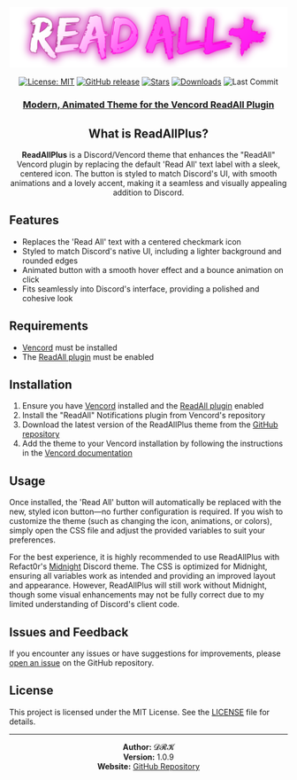 <p align="center"><img src="./ReadAllPlus (Header).png" alt="ReadAllPlus"></p>
<p align="center">
<a href="https://opensource.org/licenses/MIT"><img src="https://img.shields.io/badge/License-MIT-yellow.svg?style=flat-rounded" alt="License: MIT"></a>
  <a href="https://github.com/DRKCTRLDEV/readallplus/releases"><img src="https://img.shields.io/github/v/release/DRKCTRLDEV/readallplus.svg?style=flat-rounded" alt="GitHub release"></a>
  <a href="https://github.com/DRKCTRLDEV/readallplus/stars"><img src="https://img.shields.io/github/stars/DRKCTRLDEV/readallplus.svg?style=flat-rounded" alt="Stars"></a>
  <a href="https://github.com/DRKCTRLDEV/readallplus/releases"><img src="https://img.shields.io/github/downloads/DRKCTRLDEV/readallplus/total.svg?style=flat-rounded" alt="Downloads"></a>
  <img src="https://img.shields.io/github/last-commit/DRKCTRLDEV/readallplus?style=flat" alt="Last Commit">
</p>
<h3 align="center"><u>Modern, Animated Theme for the Vencord ReadAll Plugin</u></h3>
<h2 align="center">What is ReadAllPlus?</h2>
<p align="center"><b>ReadAllPlus</b> is a Discord/Vencord theme that enhances the "ReadAll" Vencord plugin by replacing the default 'Read All' text label with a sleek, centered icon. The button is styled to match Discord's UI, with smooth animations and a lovely accent, making it a seamless and visually appealing addition to Discord.</p>
<h2>Features</h2>
<ul>
  <li>Replaces the 'Read All' text with a centered checkmark icon</li>
  <li>Styled to match Discord's native UI, including a lighter background and rounded edges</li>
  <li>Animated button with a smooth hover effect and a bounce animation on click</li>
  <li>Fits seamlessly into Discord's interface, providing a polished and cohesive look</li>
</ul>

<h2>Requirements</h2>
<ul>
  <li><a href="https://github.com/Vendicated/Vencord">Vencord</a> must be installed</li>
  <li>The <a href="https://github.com/Vendicated/Vencord">ReadAll plugin</a> must be enabled</li>
</ul>

<h2>Installation</h2>
<ol>
  <li>Ensure you have <a href="https://github.com/Vendicated/Vencord">Vencord</a> installed and the <a href="https://vencord.dev/plugins#">ReadAll plugin</a> enabled</li>
  <li>Install the "ReadAll" Notifications plugin from Vencord's repository</li>
  <li>Download the latest version of the ReadAllPlus theme from the <a href="https://github.com/drkctrldev/readallplus/releases">GitHub repository</a></li>
  <li>Add the theme to your Vencord installation by following the instructions in the <a href="https://docs.vencord.dev/">Vencord documentation</a></li>
</ol>

<h2>Usage</h2>
<p>Once installed, the 'Read All' button will automatically be replaced with the new, styled icon button—no further configuration is required. If you wish to customize the theme (such as changing the icon, animations, or colors), simply open the CSS file and adjust the provided variables to suit your preferences.</p>
<p>For the best experience, it is highly recommended to use ReadAllPlus with Refact0r's <a href="https://github.com/refact0r/midnight-discord">Midnight</a> Discord theme. The CSS is optimized for Midnight, ensuring all variables work as intended and providing an improved layout and appearance. However, ReadAllPlus will still work without Midnight, though some visual enhancements may not be fully correct due to my limited understanding of Discord's client code.</p>

<h2>Issues and Feedback</h2>
<p>If you encounter any issues or have suggestions for improvements, please <a href="https://github.com/drkctrldev/readallplus/issues">open an issue</a> on the GitHub repository.</p>

<h2>License</h2>
<p>This project is licensed under the MIT License. See the <a href="https://github.com/drkctrldev/readallplus/blob/main/LICENSE">LICENSE</a> file for details.</p>
<hr>
<p align="center">
    <b>Author:</b> 𝓓𝓡𝓚<br>
    <b>Version:</b> 1.0.9<br>
    <b>Website:</b> <a href="https://github.com/drkctrldev/readallplus">GitHub Repository</a>
</p>
